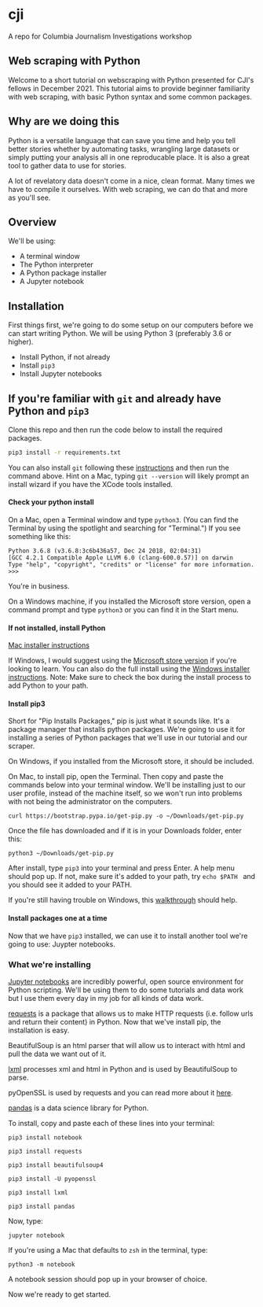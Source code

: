 # cji
A repo for Columbia Journalism Investigations workshop


## Web scraping with Python

 Welcome to a short tutorial on webscraping with Python presented for CJI's fellows in December 2021. This tutorial aims to provide beginner familiarity with web scraping, with basic Python syntax and some common packages. 

## Why are we doing this

Python is a versatile language that can save you time and help you tell better stories whether by automating tasks, wrangling large datasets or simply putting your analysis all in one reproducable place. It is also a great tool to gather data to use for stories.

A lot of revelatory data doesn't come in a nice, clean format. Many times we have to compile it ourselves. With web scraping, we can do that and more as you'll see.

## Overview

We'll be using:

 - A terminal window
 - The Python interpreter
 - A Python package installer
 - A Jupyter notebook

## Installation

First things first, we're going to do some setup on our computers before we can start writing Python. We will be using Python 3 (preferably 3.6 or higher).

 - Install Python, if not already
 - Install `pip3`
 - Install Jupyter notebooks


## If you're familiar with `git` and already have Python and `pip3`

Clone this repo and then run the code below to install the required packages.

```bash
pip3 install -r requirements.txt

```

You can also install `git` following these [instructions]() and then run the command above. Hint on a Mac, typing `git --version` will likely prompt an install wizard if you have the XCode tools installed.


#### Check your python install

On a Mac, open a Terminal window and type `python3`. (You can find the Terminal by using the spotlight and searching for "Terminal.") If you see something like this:

```
Python 3.6.8 (v3.6.8:3c6b436a57, Dec 24 2018, 02:04:31)
[GCC 4.2.1 Compatible Apple LLVM 6.0 (clang-600.0.57)] on darwin
Type "help", "copyright", "credits" or "license" for more information.
>>>
```

You're in business.

On a Windows machine, if you installed the Microsoft store version, open a command prompt and type `python3` or you can find it in the Start menu.


#### If not installed, install Python

[Mac installer instructions](https://www.python.org/downloads/)

If Windows, I would suggest using the [Microsoft store version](https://www.microsoft.com/en-us/p/python-38/9mssztt1n39l?activetab=pivot:overviewtab) if you're looking to learn. You can also do the full install using the [Windows installer instructions](https://www.python.org/downloads/windows/). Note: Make sure to check the box during the install process to add Python to your path.


#### Install pip3

Short for "Pip Installs Packages," pip is just what it sounds like. It's a package manager that installs python packages. We're going to use it for installing a series of Python packages that we'll use in our tutorial and our scraper.

On Windows, if you installed from the Microsoft store, it should be included.

On Mac, to install pip, open the Terminal. Then copy and paste the commands below into your terminal window. We'll be installing just to our user profile, instead of the machine itself, so we won't run into problems with not being the administrator on the computers.

```
curl https://bootstrap.pypa.io/get-pip.py -o ~/Downloads/get-pip.py
```
Once the file has downloaded and if it is in your Downloads folder, enter this:
```
python3 ~/Downloads/get-pip.py
```

After install, type `pip3` into your terminal and press Enter. A help menu should pop up. If not, make sure it's added to your path, try ```echo $PATH ``` and you should see it added to your PATH.

If you're still having trouble on Windows, this [walkthrough](https://datatofish.com/add-python-to-windows-path/) should help.

#### Install packages one at a time

Now that we have `pip3` installed, we can use it to install another tool we're going to use: Juypter notebooks. 

### What we're installing

[Jupyter notebooks](https://jupyter.org/install) are incredibly powerful, open source environment for Python scripting. We'll be using them to do some tutorials and data work but I use them every day in my job for all kinds of data work.

[requests](http://docs.python-requests.org/en/master/) is a package that allows us to make HTTP requests (i.e. follow urls and return their content) in Python. Now that we've install pip, the installation is easy.

BeautifulSoup is an html parser that will allow us to interact with html and pull the data we want out of it.

[lxml](https://lxml.de/) processes xml and html in Python and is used by BeautifulSoup to parse. 

pyOpenSSL is used by requests and you can read more about it [here](https://pyopenssl.org/en/stable/introduction.html). 

[pandas](https://pandas.pydata.org/) is a data science library for Python.

To install, copy and paste each of these lines into your terminal:

```
pip3 install notebook

pip3 install requests

pip3 install beautifulsoup4

pip3 install -U pyopenssl

pip3 install lxml

pip3 install pandas
```

Now, type:

```
jupyter notebook
```

If you're using a Mac that defaults to `zsh` in the terminal, type:

```
python3 -m notebook
```

A notebook session should pop up in your browser of choice.

Now we're ready to get started.